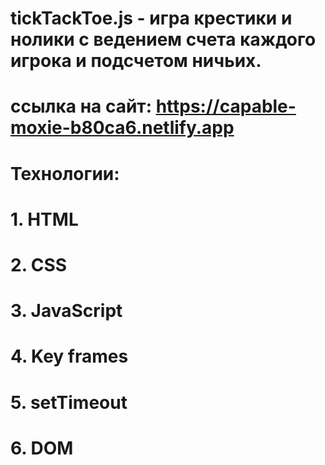 # tickTackToe.js - игра крестики и нолики с ведением счета каждого игрока и подсчетом ничьих.

# ссылка на сайт: https://capable-moxie-b80ca6.netlify.app

# Технологии:

# 1. HTML

# 2. CSS

# 3. JavaScript

# 4. Key frames

# 5. setTimeout

# 6. DOM

